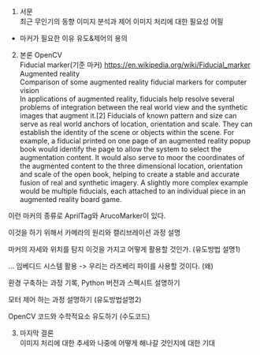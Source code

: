 1. 서문  
최근 무인기의 동향 이미지 분석과 제어
이미지 처리에 대한 필요성 어필  
- 마커가 필요한 이유 유도&제어의 용의   

2. 본론 OpenCV  
Fiducial marker(기준 마커) https://en.wikipedia.org/wiki/Fiducial_marker  
Augmented reality  
Comparison of some augmented reality fiducial markers for computer vision  
In applications of augmented reality, fiducials help resolve several problems of integration between the real world view and the synthetic images that augment it.[2] Fiducials of known pattern and size can serve as real world anchors of location, orientation and scale. They can establish the identity of the scene or objects within the scene. For example, a fiducial printed on one page of an augmented reality popup book would identify the page to allow the system to select the augmentation content. It would also serve to moor the coordinates of the augmented content to the three dimensional location, orientation and scale of the open book, helping to create a stable and accurate fusion of real and synthetic imagery.
A slightly more complex example would be multiple fiducials, each attached to an individual piece in an augmented reality board game.  

이런 마커의 종류로 AprilTag와 ArucoMarker이 있다.  

이것을 하기 위해서 카메라의 원리와 캘리브레이션 과정 설명  

마커의 자세와 위치를 탐지 이것을 가지고 어떻게 활용할 것인가. (유도방법 설명1)  

... 임베디드 시스템 활용 -> 우리는 라즈베리 파이를 사용할 것이다. (왜)  

환경 구축하는 과정 기록, Python 버전과 스펙시트 설명하기  

모터 제어 하는 과정 설명하기 (유도방법설명2)  

OpenCV 코드와 수학적요소 유도하기 (수도코드)  

3. 마지막 결론  
이미지 처리에 대한 추세와 나중에 어떻게 해나갈 것인지에 대한 기대  
